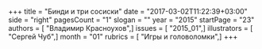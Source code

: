 +++
title = "Бинди и три сосиски"
date = "2017-03-02T11:22:39+03:00"
side = "right"
pagesCount = "1"
slogan = ""
year = "2015"
startPage = "23"
authors = [ "Владимир Красноухов",]
issues = [ "2015_01",]
illustrators = [ "Сергей Чуб",]
month = "01"
rubrics = [ "Игры и головоломки",]
+++
